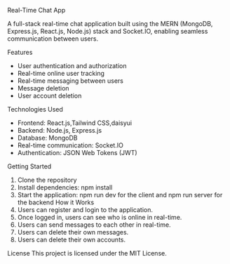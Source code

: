 Real-Time Chat App

A full-stack real-time chat application built using the MERN (MongoDB, Express.js, React.js, Node.js) stack and Socket.IO, enabling seamless communication between users.

Features
- User authentication and authorization
- Real-time online user tracking
- Real-time messaging between users
- Message deletion
- User account deletion

Technologies Used
- Frontend: React.js,Tailwind CSS,daisyui
- Backend: Node.js, Express.js
- Database: MongoDB
- Real-time communication: Socket.IO
- Authentication: JSON Web Tokens (JWT)

Getting Started
1. Clone the repository
2. Install dependencies: npm install
3. Start the application: npm run dev for the client and npm run server for the backend
How it Works
1. Users can register and login to the application.
2. Once logged in, users can see who is online in real-time.
3. Users can send messages to each other in real-time.
4. Users can delete their own messages.
5. Users can delete their own accounts.



License
This project is licensed under the MIT License.
